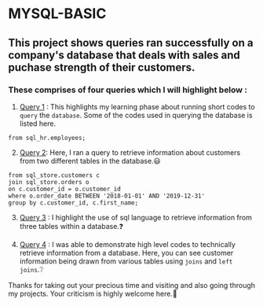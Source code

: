 # MYSQL-BASIC
## This project shows queries ran successfully on a company's database that deals with sales and puchase strength of their customers.
### These comprises of four queries which I will highlight below :

1. [Query 1](sql_queries1.sql) : This highlights my learning phase about running short codes to `query` the `database`. Some of the codes used in querying the database is listed here.
``` select *
from sql_hr.employees;
```


2. [Query 2](sql_queries.sql): Here, I ran a query to retrieve information about customers from two different tables in the database.😃
``` select c.customer_id, c.first_name, MAX(o.order_date) AS last_order_date
from sql_store.customers c
join sql_store.orders o 
on c.customer_id = o.customer_id
where o.order_date BETWEEN '2018-01-01' AND '2019-12-31'
group by c.customer_id, c.first_name;
```


3. [Query 3](sql_queries3.sql) : I highlight the use of sql language to retrieve information from three tables within a database.❓

4. [Query 4](sql_queries4.sql) : I was able to demonstrate high level codes to technically retrieve information from a database. Here, you can see customer information being drawn from various tables using `joins` and `left joins`.❔

Thanks for taking out your precious time and visiting and also going through my projects. Your criticism is highly welcome here.🔆
